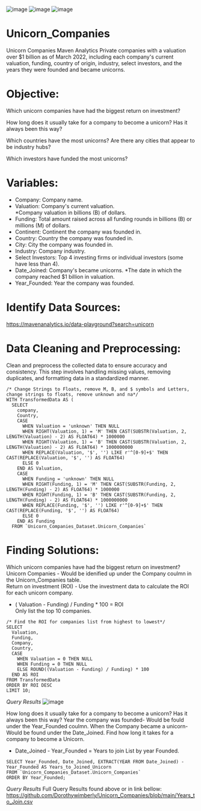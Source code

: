![image](https://github.com/Dorothywimberly/Unicorn_Companies/assets/131917095/429e1c63-1228-4f7e-8ad8-5b9c035e60fa) ![image](https://github.com/Dorothywimberly/Unicorn_Companies/assets/131917095/742f12b4-4ad5-456c-9136-92f64933ba7d)
![image](https://github.com/Dorothywimberly/Unicorn_Companies/assets/131917095/429e1c63-1228-4f7e-8ad8-5b9c035e60fa)

# Unicorn_Companies


Unicorn Companies Maven Analytics
Private companies with a valuation over $1 billion as of March 2022, including each company's current valuation, funding, country of origin, industry, select investors, and the years they were founded and became unicorns.

# Objective:

Which unicorn companies have had the biggest return on investment?

How long does it usually take for a company to become a unicorn? Has it always been this way?

Which countries have the most unicorns? Are there any cities that appear to be industry hubs?

Which investors have funded the most unicorns?

# Variables:

- Company: Company name.
- Valuation: Company's current valuation.                    	
 *Company valuation in billions (B) of dollars.
- Funding: Total amount raised across all funding rounds in billions (B) or millions (M) of dollars.
- Continent: Continent the company was founded in.
- Country: Country the company was founded in.
- City: City the company was founded in.
- Industry: Company industry.
- Select Investors: Top 4 investing firms or individual investors (some have less than 4).
- Date_Joined: Company's became unicorns.
  *The date in which the company reached $1 billion in valuation.
- Year_Founded: Year the company was founded.

# Identify Data Sources:

https://mavenanalytics.io/data-playground?search=unicorn

# Data Cleaning and Preprocessing:
Clean and preprocess the collected data to ensure accuracy and consistency. This step involves handling missing values, removing duplicates, and formatting data in a standardized manner.

```
/* Change Strings to Floats, remove M, B, and $ symbols and Letters, change strings to floats, remove unknown and na*/
WITH TransformedData AS (
  SELECT
    company,
    Country,
    CASE
      WHEN Valuation = 'unknown' THEN NULL
      WHEN RIGHT(Valuation, 1) = 'M' THEN CAST(SUBSTR(Valuation, 2, LENGTH(Valuation) - 2) AS FLOAT64) * 1000000
      WHEN RIGHT(Valuation, 1) = 'B' THEN CAST(SUBSTR(Valuation, 2, LENGTH(Valuation) - 2) AS FLOAT64) * 1000000000
      WHEN REPLACE(Valuation, '$', '') LIKE r'^[0-9]+$' THEN CAST(REPLACE(Valuation, '$', '') AS FLOAT64)
      ELSE 0
    END AS Valuation,
    CASE
      WHEN Funding = 'unknown' THEN NULL
      WHEN RIGHT(Funding, 1) = 'M' THEN CAST(SUBSTR(Funding, 2, LENGTH(Funding) - 2) AS FLOAT64) * 1000000
      WHEN RIGHT(Funding, 1) = 'B' THEN CAST(SUBSTR(Funding, 2, LENGTH(Funding) - 2) AS FLOAT64) * 1000000000
      WHEN REPLACE(Funding, '$', '') LIKE r'^[0-9]+$' THEN CAST(REPLACE(Funding, '$', '') AS FLOAT64)
      ELSE 0
    END AS Funding
  FROM `Unicorn_Companies_Dataset.Unicorn_Companies`
```

# Finding Solutions:

Which unicorn companies have had the biggest return on investment?                                             
Unicorn Companies -  Would be idenified up under the Company coulmn in the Unicorn_Companies table.            
Return on investment (ROI) - Use the investment data to calculate the ROI for each unicorn company.
* ( Valuation - Funding) / Funding  * 100 = ROI                       
Only list the top 10 companies. 
```
/* Find the ROI for companies list from highest to lowest*/
SELECT
  Valuation,
  Funding,
  Company,
  Country,
  CASE
    WHEN Valuation = 0 THEN NULL
    WHEN Funding = 0 THEN NULL
    ELSE ROUND((Valuation - Funding) / Funding) * 100
  END AS ROI
FROM TransformedData
ORDER BY ROI DESC
LIMIT 10;
```
*Query Results*
![image](https://github.com/Dorothywimberly/Unicorn_Companies/assets/131917095/db6e0972-e4cd-419d-9f9d-ea730451cf7b)



How long does it usually take for a company to become a unicorn? Has it always been this way?
Year the company was founded- Would be fould under the Year_Founded coulmn. 
When the Company became a unicorn- Would be found under the Date_Joined.
Find how long it takes for a company to become a Unicorn.
* Date_Joined - Year_Founded = Years to join
List by year Founded.
```
SELECT Year_Founded, Date_Joined, EXTRACT(YEAR FROM Date_Joined) - Year_Founded AS Years_to_Joined_Unicorn
FROM `Unicorn_Companies_Dataset.Unicorn_Companies`
ORDER BY Year_Founded;
```
*Query Results*
Full Query Results found above or in link bellow:                                        
https://github.com/Dorothywimberly/Unicorn_Companies/blob/main/Years_to_Join.csv


